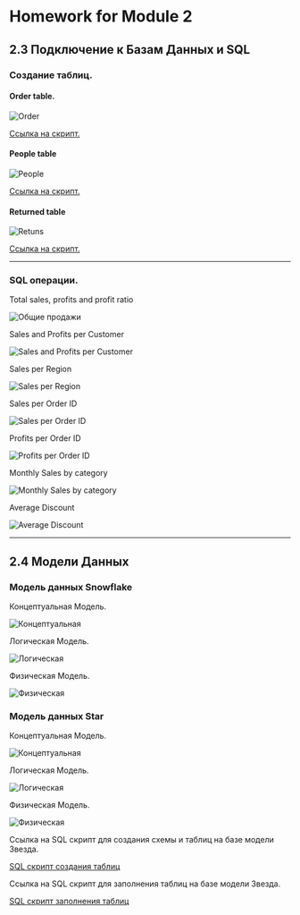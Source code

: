 # Homework for Module 2

## 2.3 Подключение к Базам Данных и SQL

### Создание таблиц.

#### Order table.

![Order](https://github.com/alexanderryabcev/datalearn/blob/main/Module%202/2.3/Create_order.png)

[Ссылка на скрипт.](https://github.com/alexanderryabcev/datalearn/blob/main/Module%202/2.3/Create_order%20script.txt)


#### People table

![People](https://github.com/alexanderryabcev/datalearn/blob/main/Module%202/2.3/Create_people.png)

[Ссылка на скрипт.](https://github.com/alexanderryabcev/datalearn/blob/main/Module%202/2.3/Create%20people%20script.txt)


#### Returned table

![Retuns](https://github.com/alexanderryabcev/datalearn/blob/main/Module%202/2.3/Create_returned.png)

[Ссылка на скрипт.](https://github.com/alexanderryabcev/datalearn/blob/main/Module%202/2.3/Create%20returned.txt)

---

### SQL операции.

Total sales, profits and profit ratio

![Общие продажи](https://github.com/alexanderryabcev/datalearn/blob/main/Module%202/2.3/Total_Sales%2C%20Profit%2C%20Profit_Ratio%20.png)

Sales and Profits per Customer

![Sales and Profits per Customer](https://github.com/alexanderryabcev/datalearn/blob/main/Module%202/2.3/Sales_and_Profit_by_Customer.png)

Sales per Region

![Sales per Region](https://github.com/alexanderryabcev/datalearn/blob/main/Module%202/2.3/Sales_per_Region.png)

Sales per Order ID

![Sales per Order ID](https://github.com/alexanderryabcev/datalearn/blob/main/Module%202/2.3/Sales_per_order_id%20.png)

Profits per Order ID

![Profits per Order ID](https://github.com/alexanderryabcev/datalearn/blob/main/Module%202/2.3/Profit_per_order_id%20.png)

Monthly Sales by category

![Monthly Sales by category](https://github.com/alexanderryabcev/datalearn/blob/main/Module%202/2.3/Monthly_sales_per_month.png)

Average Discount

![Average Discount](https://github.com/alexanderryabcev/datalearn/blob/main/Module%202/2.3/Average_Discount%20.png)

---



## 2.4 Модели Данных

### Модель данных Snowflake

Концептуальная Модель.

![Концептуальная](https://github.com/alexanderryabcev/datalearn/blob/main/Module%202/2.4/snowflake/%D0%BA%D0%BE%D0%BD%D0%B5%D0%BF%D1%82%D1%83%D0%B0%D0%BB%D1%8C%D0%BD%D0%B0%D1%8F.png)

Логическая Модель.

![Логическая](https://github.com/alexanderryabcev/datalearn/blob/main/Module%202/2.4/snowflake/logical.png)

Физическая Модель.

![Физическая](https://github.com/alexanderryabcev/datalearn/blob/main/Module%202/2.4/snowflake/physical.png)


### Модель данных Star

Концептуальная Модель.

![Концептуальная](https://github.com/alexanderryabcev/datalearn/blob/main/Module%202/2.4/star/%D0%BA%D0%BE%D0%BD%D1%86%D0%B5%D0%BF%D1%82%D1%83%D0%B0%D0%BB%D1%8C%D0%BD%D0%B0%D1%8F.png)

Логическая Модель.

![Логическая](https://github.com/alexanderryabcev/datalearn/blob/main/Module%202/2.4/star/logical.png)

Физическая Модель.

![Физическая](https://github.com/alexanderryabcev/datalearn/blob/main/Module%202/2.4/star/physical.png)

Ссылка на SQL скрипт для создания схемы и таблиц на базе модели Звезда.

[SQL скрипт создания таблиц](https://github.com/alexanderryabcev/datalearn/blob/main/Module%202/2.4/star/SQL.txt)

Ссылка на SQL скрипт для заполнения таблиц на базе модели Звезда.

[SQL скрипт заполнения таблиц]()